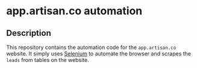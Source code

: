 # app.artisan.co automation

## Description
This repository contains the automation code for the `app.artisan.co` website. It simply uses [Selenium](https://www.seleniumhq.org/) to automate the browser and scrapes the `leads` from tables on the website.